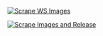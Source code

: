 [![Scrape WS Images](https://github.com/zhanzhan1848/pa/actions/workflows/scraper_image.yml/badge.svg?branch=master)](https://github.com/zhanzhan1848/pa/actions/workflows/scraper_image.yml)

[![Scrape Images and Release](https://github.com/zhanzhan1848/pa/actions/workflows/scraper_image.yml/badge.svg?event=workflow_dispatch)](https://github.com/zhanzhan1848/pa/actions/workflows/scraper_image.yml)
